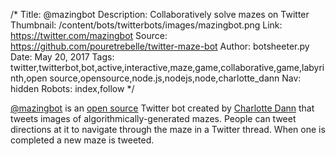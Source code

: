 /*
Title: @mazingbot
Description: Collaboratively solve mazes on Twitter
Thumbnail: /content/bots/twitterbots/images/mazingbot.png
Link: https://twitter.com/mazingbot
Source: https://github.com/pouretrebelle/twitter-maze-bot
Author: botsheeter.py
Date: May 20, 2017
Tags: twitter,twitterbot,bot,active,interactive,maze,game,collaborative,game,labyrinth,open source,opensource,node.js,nodejs,node,charlotte_dann
Nav: hidden
Robots: index,follow
*/

[@mazingbot](https://twitter.com/mazingbot) is an [open source](https://github.com/pouretrebelle/twitter-maze-bot) Twitter bot created by [Charlotte Dann](https://twitter.com/charlotte_dann) that tweets images of algorithmically-generated mazes. People can tweet directions at it to navigate through the maze in a Twitter thread. When one is completed a new maze is tweeted.
